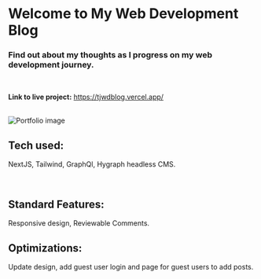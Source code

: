 # <div align="center">

# Welcome to My Web Development Blog

### Find out about my thoughts as I progress on my web development journey. 
     
<br>

**Link to live project:** https://tjwdblog.vercel.app/
     
<br>
     
<img src="https://i.ibb.co/MZKHG0w/blogsite.jpg" alt="Portfolio image" border="0">

## Tech used: 
     
NextJS, Tailwind, GraphQl, Hygraph headless CMS.
     
<br>

## Standard Features:

Responsive design, Reviewable Comments. 

## Optimizations:

Update design, add guest user login and page for guest users to add posts. 
     
</div
